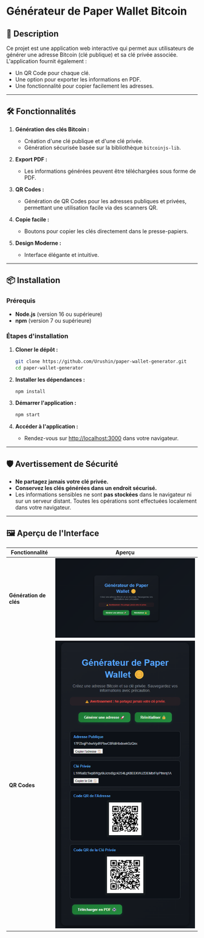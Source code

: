 # **Générateur de Paper Wallet Bitcoin**

## 🚀 **Description**
Ce projet est une application web interactive qui permet aux utilisateurs de générer une adresse Bitcoin (clé publique) et sa clé privée associée. L'application fournit également :
- Un QR Code pour chaque clé.
- Une option pour exporter les informations en PDF.
- Une fonctionnalité pour copier facilement les adresses.

---

## 🛠️ **Fonctionnalités**
1. **Génération des clés Bitcoin :**
   - Création d'une clé publique et d'une clé privée.
   - Génération sécurisée basée sur la bibliothèque `bitcoinjs-lib`.

2. **Export PDF :**
   - Les informations générées peuvent être téléchargées sous forme de PDF.

3. **QR Codes :**
   - Génération de QR Codes pour les adresses publiques et privées, permettant une utilisation facile via des scanners QR.

4. **Copie facile :**
   - Boutons pour copier les clés directement dans le presse-papiers.

5. **Design Moderne :**
   - Interface élégante et intuitive.

---

## 📦 **Installation**

### Prérequis
- **Node.js** (version 16 ou supérieure)
- **npm** (version 7 ou supérieure)

### Étapes d'installation
1. **Cloner le dépôt :**
   ```bash
   git clone https://github.com/Urushin/paper-wallet-generator.git
   cd paper-wallet-generator
   ```

2. **Installer les dépendances :**
   ```bash
   npm install
   ```

3. **Démarrer l'application :**
   ```bash
   npm start
   ```

4. **Accéder à l'application :**
   - Rendez-vous sur [http://localhost:3000](http://localhost:3000) dans votre navigateur.

---

## 🛡️ **Avertissement de Sécurité**
- **Ne partagez jamais votre clé privée.**
- **Conservez les clés générées dans un endroit sécurisé.**
- Les informations sensibles ne sont **pas stockées** dans le navigateur ni sur un serveur distant. Toutes les opérations sont effectuées localement dans votre navigateur.

---

## 🖼️ **Aperçu de l'Interface**
| Fonctionnalité | Aperçu |
|----------------|--------|
| **Génération de clés** | ![Génération de clés](assets/screenshots/screen_menu.png) |
| **QR Codes**          | ![QR Codes](assets/screenshots/screen_sortie.png) |